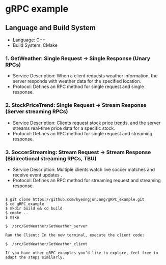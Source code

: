 gRPC example
============= 

## Language and Build System
- Language: C++
- Build System: CMake

### 1. GetWeather: Single Request → Single Response (Unary RPCs)
- Service Description: When a client requests weather information, the server responds with weather data for the specified location.
- Protocol: Defines an RPC method for single request and single response.

### 2. StockPriceTrend: Single Request → Stream Response (Server streaming RPCs)
- Service Description: Clients request stock price trends, and the server streams real-time price data for a specific stock.
- Protocol: Defines an RPC method for single request and streaming response.

### 3. SoccerStreaming: Stream Request → Stream Response (Bidirectional streaming RPCs, TBU)
- Service Description: Multiple clients watch live soccer matches and receive event updates .
- Protocol: Defines an RPC method for streaming request and streaming response.

<pre>
<code>
$ git clone https://github.com/kyeongjunJang/gRPC_example.git
$ cd gRPC_example
$ mkdir build && cd build
$ cmake ..
$ make

$ ./src/GetWeather/GetWeather_server

Run the Client: In the new terminal, execute the client code:

$ ./src/GetWeather/GetWeather_client 

If you have other gRPC examples you’d like to explore, feel free to adapt the steps similarly.
</code>
</pre>

